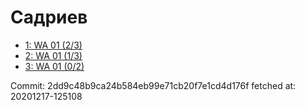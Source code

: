 # Садриев
- [1: WA 01 (2/3)](1.md)
- [2: WA 01 (1/3)](2.md)
- [3: WA 01 (0/2)](3.md)

Commit: 2dd9c48b9ca24b584eb99e71cb20f7e1cd4d176f
 fetched at: 20201217-125108
